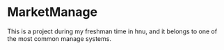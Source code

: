 MarketManage
============

This is a project during my freshman time in hnu, and it belongs to one of the most common manage systems.
